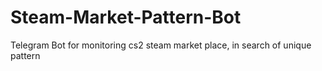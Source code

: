 # Steam-Market-Pattern-Bot
Telegram Bot for monitoring cs2 steam market place, in search of unique pattern
